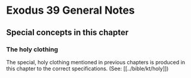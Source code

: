# Exodus 39 General Notes
## Special concepts in this chapter

### The holy clothing
The special, holy clothing mentioned in previous chapters is produced in this chapter to the correct specifications. (See: [[../bible/kt/holy]])